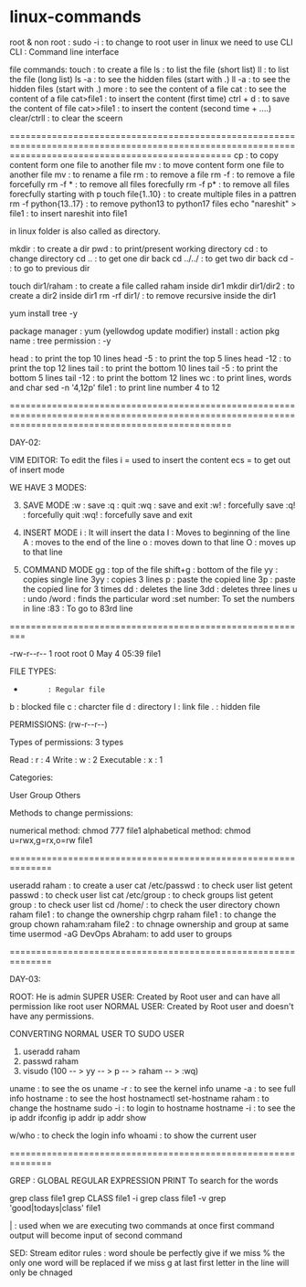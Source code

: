 # linux-commands
root & non root :
sudo -i		: to change to root user
in linux we need to use CLI 
CLI : Command line interface

file commands:
touch 		   	: to create a file
ls					  : to list the file  (short list)
ll					  : to list the file  (long list)
ls -a				: to see the hidden files (start with .)
ll -a				: to see the hidden files (start with .)
more 				: to see the content of a file
cat 				  : to see the content of a file
cat>file1		: to insert the content (first time)
ctrl + d 		: to save the content of file
cat>>file1		: to insert the content (second time + ....)
clear/ctrll :  to clear the sceern

======================================================================================================================================================
cp 					  : to copy content form one file to another file
mv					  : to move content form one file to another file
mv					  : to rename a file
rm 					  : to remove a file
rm -f				  : to remove a file forcefully
rm -f *			  : to remove all files forecfully
rm -f p*			  : to remove all files forecfully starting with p
touch file{1..10} : to create multiple files in a pattren
rm -f python{13..17} : to remove python13 to python17 files
echo "nareshit" > file1 : to insert nareshit into file1



in linux folder is also called as directory.

mkdir 			: to create a dir
pwd				: to print/present working directory
cd 				: to change directory
cd ..			: to get one dir back
cd ../../	   : to get two dir back
cd	 -			: to go to previous dir

touch dir1/raham : to create a file called raham inside dir1
mkdir dir1/dir2  : to create a dir2 inside dir1
rm -rf dir1/ : to remove recursive inside the dir1

yum install tree -y

package manager : yum (yellowdog update modifier)
install : action
pkg name : tree
permission : -y

head			: to print the top 10 lines
head -5		: to print the top 5 lines
head -12		: to print the top 12 lines
tail			: to print the bottom 10 lines
tail -5		: to print the bottom 5 lines
tail -12		: to print the bottom 12 lines
wc				: to print lines, words and char
sed -n '4,12p' file1  : to print line number 4 to 12


======================================================================================================================================================

DAY-02:

VIM EDITOR: To edit the files
i	 = used to insert the content
ecs	 = to get out of insert mode

WE HAVE 3 MODES:

3. SAVE MODE
:w	:	save
:q	:	quit
:wq	:	save and exit
:w!	:	forcefully save
:q!	:	forcefully quit
:wq!	:	forcefully save and exit 


2. INSERT MODE
i	:	It will insert the data 
I	:	Moves to beginning of the line
A	:	moves to the end of the line
o	:	moves down to that line
O	:	moves up to that line


1. COMMAND MODE
gg	:	top of the file
shift+g	:	bottom of the file
yy	:	copies single line
3yy	:	copies 3 lines
p	:	paste the copied line
3p	:	paste the copied line for 3 times
dd	:	deletes the line
3dd	:	deletes three lines
u	:	undo
/word	:	finds the particular word
:set number:	To set the numbers in line
:83	:	To go to 83rd line



=========================================================

-rw-r--r-- 1 root root 0 May  4 05:39 file1

FILE TYPES:

-			: Regular file
b			: blocked file
c      : charcter file
d			: directory
l			: link file
.      : hidden file


PERMISSIONS: (rw-r--r--)

Types of permissions: 3 types

Read				:	 r		: 4
Write				:   w		: 2
Executable	   :   x		: 1

Categories:

User
Group
Others

Methods to change permissions:

numerical method: chmod 777 file1
alphabetical method: chmod u=rwx,g=rx,o=rw file1

==============================================================

useradd raham 		: to create a user
cat /etc/passwd 		: to check user list
getent passwd			: to check user list
cat /etc/group 		: to check groups list
getent group			: to check user list
cd /home/				: to check the user directory
chown raham file1  : to change the ownership 
chgrp raham file1  : to change the group
chown raham:raham file2 : to chnage ownership and group at same time
usermod -aG DevOps Abraham: to add user to groups

==============================================================

DAY-03: 

ROOT: He is admin
SUPER USER: Created by Root user and can have all permission like root user
NORMAL USER:  Created by Root user and doesn't have any permissions.

CONVERTING NORMAL USER TO SUDO USER

1. useradd raham
2. passwd raham
3. visudo (100 -- > yy -- > p -- > raham -- > :wq)


uname				: to see the os 
uname -r			 : to see the kernel info
uname -a			: to see full info
hostname 		: to see the host
hostnamectl set-hostname raham : to change the hostname
sudo -i : to login to hostname
hostname -i  : to see the ip addr
ifconfig
ip addr
ip addr show

w/who 			: to check the login info
whoami			: to show the current user




==============================================================

GREP : GLOBAL REGULAR EXPRESSION PRINT
To search for the words 

grep class file1
grep CLASS file1 -i
grep class file1 -v
grep 'good\|todays\|class' file1

| : used when we are executing two commands at once
first command output will become input of second command



SED: Stream editor
rules : 
word shoule be perfectly give
if we miss % the only one word will be replaced
if we miss g at last first letter in the line will only be chnaged
